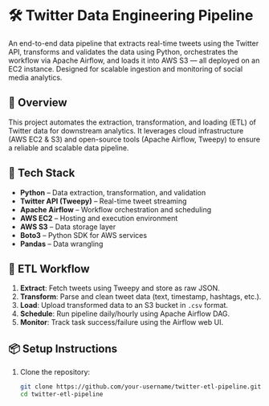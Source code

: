 # 🛠️ Twitter Data Engineering Pipeline

An end-to-end data pipeline that extracts real-time tweets using the Twitter API, transforms and validates the data using Python, orchestrates the workflow via Apache Airflow, and loads it into AWS S3 — all deployed on an EC2 instance. Designed for scalable ingestion and monitoring of social media analytics.

## 🚀 Overview

This project automates the extraction, transformation, and loading (ETL) of Twitter data for downstream analytics. It leverages cloud infrastructure (AWS EC2 & S3) and open-source tools (Apache Airflow, Tweepy) to ensure a reliable and scalable data pipeline.

## 🔧 Tech Stack

- **Python** – Data extraction, transformation, and validation
- **Twitter API (Tweepy)** – Real-time tweet streaming
- **Apache Airflow** – Workflow orchestration and scheduling
- **AWS EC2** – Hosting and execution environment
- **AWS S3** – Data storage layer
- **Boto3** – Python SDK for AWS services
- **Pandas** – Data wrangling


## 🔄 ETL Workflow

1. **Extract**: Fetch tweets using Tweepy and store as raw JSON.
2. **Transform**: Parse and clean tweet data (text, timestamp, hashtags, etc.).
3. **Load**: Upload transformed data to an S3 bucket in `.csv` format.
4. **Schedule**: Run pipeline daily/hourly using Apache Airflow DAG.
5. **Monitor**: Track task success/failure using the Airflow web UI.

## 📦 Setup Instructions

1. Clone the repository:
   ```bash
   git clone https://github.com/your-username/twitter-etl-pipeline.git
   cd twitter-etl-pipeline


